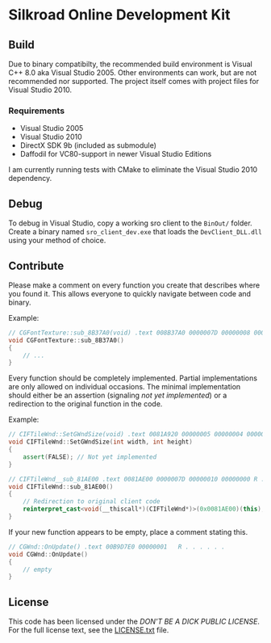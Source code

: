 # Silkroad Online Development Kit



## Build

Due to binary compatibilty, the recommended build environment is Visual C++ 8.0 aka Visual Studio 2005. Other environments can work, but are not recommended nor supported. The project itself comes with project files for Visual Studio 2010.

### Requirements

* Visual Studio 2005
* Visual Studio 2010
* DirectX SDK 9b (included as submodule)
* Daffodil for VC80-support in newer Visual Studio Editions

I am currently running tests with CMake to eliminate the Visual Studio 2010 dependency.

## Debug

To debug in Visual Studio, copy a working sro client to the `BinOut/` folder. Create a binary named `sro_client_dev.exe` that loads the `DevClient_DLL.dll` using your method of choice.

## Contribute

Please make a comment on every function you create that describes where you found it. This allows everyone to quickly navigate between code and binary.

Example:

```cpp
// CGFontTexture::sub_8B37A0(void) .text 008B37A0 0000007D 00000008 00000000 R . . . . . .
void CGFontTexture::sub_8B37A0()
{
	// ...
}
```

Every function should be completely implemented. Partial implementations are only allowed on individual occasions. The minimal implementation should either be an assertion (signaling *not yet implemented*) or a redirection to the original function in the code.

Example:

```cpp
// CIFTileWnd::SetGWndSize(void) .text 0081A920 00000005 00000004 00000000 R . . . . . .
void CIFTileWnd::SetGWndSize(int width, int height)
{
	assert(FALSE); // Not yet implemented
}
```

```cpp
// CIFTileWnd__sub_81AE00 .text 0081AE00 0000007D 00000010 00000000 R . . . . . .
void CIFTileWnd::sub_81AE00()
{
	// Redirection to original client code
	reinterpret_cast<void(__thiscall*)(CIFTileWnd*)>(0x0081AE00)(this);
}
```

If your new function appears to be empty, place a comment stating this.

```cpp
// CGWnd::OnUpdate() .text 00B9D7E0 00000001   R . . . . . .
void CGWnd::OnUpdate()
{
	// empty
}
```

## License

This code has been licensed under the *DON'T BE A DICK PUBLIC LICENSE*. For the full license text, see the [LICENSE.txt](LICENSE.txt) file.
